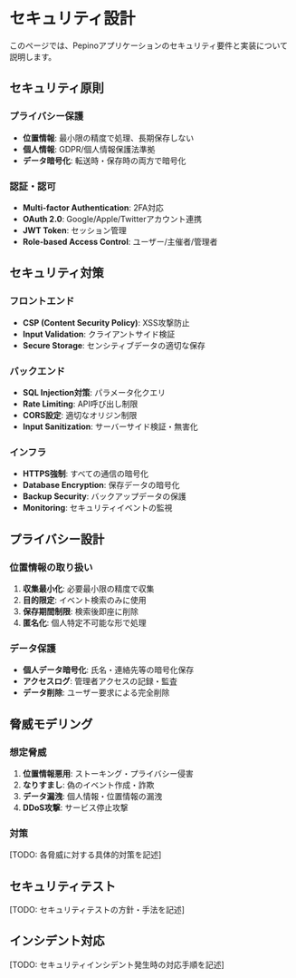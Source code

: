 # セキュリティ設計

このページでは、Pepinoアプリケーションのセキュリティ要件と実装について説明します。

## セキュリティ原則

### プライバシー保護
- **位置情報**: 最小限の精度で処理、長期保存しない
- **個人情報**: GDPR/個人情報保護法準拠
- **データ暗号化**: 転送時・保存時の両方で暗号化

### 認証・認可
- **Multi-factor Authentication**: 2FA対応
- **OAuth 2.0**: Google/Apple/Twitterアカウント連携
- **JWT Token**: セッション管理
- **Role-based Access Control**: ユーザー/主催者/管理者

## セキュリティ対策

### フロントエンド
- **CSP (Content Security Policy)**: XSS攻撃防止
- **Input Validation**: クライアントサイド検証
- **Secure Storage**: センシティブデータの適切な保存

### バックエンド
- **SQL Injection対策**: パラメータ化クエリ
- **Rate Limiting**: API呼び出し制限
- **CORS設定**: 適切なオリジン制限
- **Input Sanitization**: サーバーサイド検証・無害化

### インフラ
- **HTTPS強制**: すべての通信の暗号化
- **Database Encryption**: 保存データの暗号化
- **Backup Security**: バックアップデータの保護
- **Monitoring**: セキュリティイベントの監視

## プライバシー設計

### 位置情報の取り扱い
1. **収集最小化**: 必要最小限の精度で収集
2. **目的限定**: イベント検索のみに使用
3. **保存期間制限**: 検索後即座に削除
4. **匿名化**: 個人特定不可能な形で処理

### データ保護
- **個人データ暗号化**: 氏名・連絡先等の暗号化保存
- **アクセスログ**: 管理者アクセスの記録・監査
- **データ削除**: ユーザー要求による完全削除

## 脅威モデリング

### 想定脅威
1. **位置情報悪用**: ストーキング・プライバシー侵害
2. **なりすまし**: 偽のイベント作成・詐欺
3. **データ漏洩**: 個人情報・位置情報の漏洩
4. **DDoS攻撃**: サービス停止攻撃

### 対策
[TODO: 各脅威に対する具体的対策を記述]

## セキュリティテスト

[TODO: セキュリティテストの方針・手法を記述]

## インシデント対応

[TODO: セキュリティインシデント発生時の対応手順を記述]
